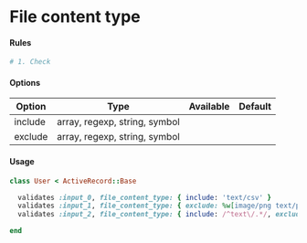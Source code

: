 # File content type

#### Rules

```ruby
# 1. Check
```

#### Options

Option | Type | Available | Default
--- | --- | --- | ---
include | array, regexp, string, symbol | |
exclude | array, regexp, string, symbol | |

#### Usage

```ruby
class User < ActiveRecord::Base

  validates :input_0, file_content_type: { include: 'text/csv' }
  validates :input_1, file_content_type: { exclude: %w[image/png text/plain] }
  validates :input_2, file_content_type: { include: /^text\/.*/, exclude: 'text/csv' }

end
```
